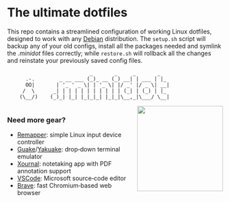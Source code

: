# The ultimate dotfiles

This repo contains a streamlined configuration of working Linux dotfiles, designed to work with any [Debian](https://www.debian.org) distribution. The `setup.sh` script will backup any of your old configs, install all the packages needed and symlink the *.minidot* files correctly; while `restore.sh` will rollback all the changes and reinstate your previously saved config files.

```
                           _       _     _       _
      .-.        _ __ ___ (_)_ __ (_) __| | ___ | |_
      OO|       | '_ ' _ \| | '_ \| |/ _' |/ _ \| __|
     /  \      _| | | | | | | | | | | (_| | (_) | |_
    (\__/)    (_)_| |_| |_|_|_| |_|_|\__,_|\___/ \__|
```




<div align="right" style="display: inline-block; width: 200px;"></div>
<img align="right" height="200" src="https://www.debian.org/logos/officiallogo-nd.svg">

### Need more gear?

- [Remapper](https://github.com/sezanzeb/input-remapper): simple Linux input device controller
- [Guake](https://github.com/Guake/guake)/[Yakuake](https://github.com/KDE/yakuake): drop&#x2011;down terminal emulator
- [Xournal](https://xournalpp.github.io/): notetaking app with PDF annotation support
- [VSCode](https://code.visualstudio.com/): Microsoft source&#x2011;code editor
- [Brave](https://brave.com/): fast Chromium&#x2011;based web browser
